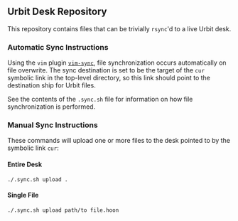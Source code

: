 ## Urbit Desk Repository ##

This repository contains files that can be trivially `rsync`'d to a live Urbit desk.

### Automatic Sync Instructions ###

Using the `vim` plugin [`vim-sync`](https://github.com/eshion/vim-sync/), file
synchronization occurs automatically on file overwrite. The sync destination is
set to be the target of the `cur` symbolic link in the top-level directory, so
this link should point to the destination ship for Urbit files.

See the contents of the `.sync.sh` file for information on how file synchronization
is performed.

### Manual Sync Instructions ###

These commands will upload one or more files to the desk pointed to by the symbolic
link `cur`:

#### Entire Desk ####

```shell
./.sync.sh upload .
```

#### Single File ####

```shell
./.sync.sh upload path/to file.hoon
```
